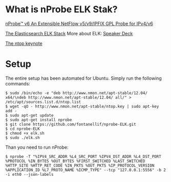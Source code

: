 # What is nProbe ELK Stak?

[nProbe™ v6 An Extensible NetFlow v5/v9/IPFIX GPL Probe for IPv4/v6](http://www.ntop.org/products/nprobe/)

[The Elasticsearch ELK Stack](http://www.elasticsearch.org/overview/) 
More about ELK: [Speaker Deck](https://speakerdeck.com/elasticsearch/introduction-to-elasticsearch-and-the-elk-stack-1)

[The ntop keynote](/nProbe_App_for_Splunk_and_ELK.pdf "nProbe Splunk and ELK")

# Setup

The entire setup has been automated for Ubuntu. Simply run the following commands:

```
$ sudo /bin/echo -e "deb http://www.nmon.net/apt-stable/12.04/ x64/\ndeb http://www.nmon.net/apt-stable/12.04/ all/" > /etc/apt/sources.list.d/ntop.list
$ wget -qO - http://www.nmon.net/apt-stable/ntop.key | sudo apt-key add -
$ sudo apt-get update
$ sudo apt-get install nprobe
$ git clone https://github.com/fontanellif/nprobe-ELK.git
$ cd nprobe-ELK
$ chmod +x elk.sh
$ sudo ./elk.sh
```

Than you need to run nProbe:

```
$ nprobe -T "%IPV4_SRC_ADDR %L4_SRC_PORT %IPV4_DST_ADDR %L4_DST_PORT %PROTOCOL %IN_BYTES %OUT_BYTES %FIRST_SWITCHED %LAST_SWITCHED %HTTP_SITE %HTTP_RET_CODE %IN_PKTS %OUT_PKTS %IP_PROTOCOL_VERSION %APPLICATION_ID %L7_PROTO_NAME %ICMP_TYPE" --tcp "127.0.0.1:5556" -b 2 -i eth0 --json-labels
```
